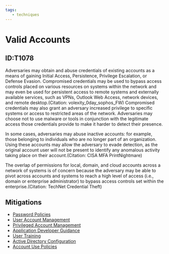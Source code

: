 ```yaml
---
tags:
   - techniques
---
```

# Valid Accounts
## ID:T1078
Adversaries may obtain and abuse credentials of existing accounts as a means of gaining Initial Access, Persistence, Privilege Escalation, or Defense Evasion. Compromised credentials may be used to bypass access controls placed on various resources on systems within the network and may even be used for persistent access to remote systems and externally available services, such as VPNs, Outlook Web Access, network devices, and remote desktop.(Citation: volexity_0day_sophos_FW) Compromised credentials may also grant an adversary increased privilege to specific systems or access to restricted areas of the network. Adversaries may choose not to use malware or tools in conjunction with the legitimate access those credentials provide to make it harder to detect their presence.

In some cases, adversaries may abuse inactive accounts: for example, those belonging to individuals who are no longer part of an organization. Using these accounts may allow the adversary to evade detection, as the original account user will not be present to identify any anomalous activity taking place on their account.(Citation: CISA MFA PrintNightmare)

The overlap of permissions for local, domain, and cloud accounts across a network of systems is of concern because the adversary may be able to pivot across accounts and systems to reach a high level of access (i.e., domain or enterprise administrator) to bypass access controls set within the enterprise.(Citation: TechNet Credential Theft)
## Mitigations
* [Password Policies](mitigations/M1027)
* [User Account Management](mitigations/M1018)
* [Privileged Account Management](mitigations/M1026)
* [Application Developer Guidance](mitigations/M1013)
* [User Training](mitigations/M1017)
* [Active Directory Configuration](mitigations/M1015)
* [Account Use Policies](mitigations/M1036)
